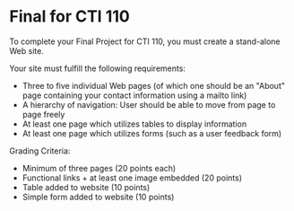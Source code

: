 # Final for CTI 110
To complete your Final Project for CTI 110, you must create a stand-alone Web site.

Your site must fulfill the following requirements:
- Three to five individual Web pages (of which one should be an "About" page containing your contact information using a mailto link)
- A hierarchy of navigation: User should be able to move from page to page freely
- At least one page which utilizes tables to display information
- At least one page which utilizes forms (such as a user feedback form)

Grading Criteria:
- Minimum of three pages (20 points each)
- Functional links + at least one image embedded (20 points)
- Table added to website (10 points)
- Simple form added to website (10 points)